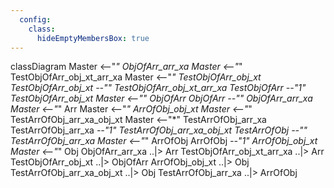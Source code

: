 ```yaml
---
  config:
    class:
      hideEmptyMembersBox: true
---
```

classDiagram
  Master <--"*" ObjOfArr_arr_xa
  Master <--"*" TestObjOfArr_obj_xt_arr_xa
  Master <--"*" TestObjOfArr_obj_xt
  TestObjOfArr_obj_xt *--"*" TestObjOfArr_obj_xt_arr_xa
  TestObjOfArr *--"1" TestObjOfArr_obj_xt
  Master <--"*" ObjOfArr
  ObjOfArr *--"*" ObjOfArr_arr_xa
  Master <--"*" Arr
  Master <--"*" ArrOfObj_obj_xt
  Master <--"*" TestArrOfObj_arr_xa_obj_xt
  Master <--"*" TestArrOfObj_arr_xa
  TestArrOfObj_arr_xa *--"1" TestArrOfObj_arr_xa_obj_xt
  TestArrOfObj *--"*" TestArrOfObj_arr_xa
  Master <--"*" ArrOfObj
  ArrOfObj *--"1" ArrOfObj_obj_xt
  Master <--"*" Obj
  ObjOfArr_arr_xa ..|> Arr
  TestObjOfArr_obj_xt_arr_xa ..|> Arr
  TestObjOfArr_obj_xt ..|> ObjOfArr
  ArrOfObj_obj_xt ..|> Obj
  TestArrOfObj_arr_xa_obj_xt ..|> Obj
  TestArrOfObj_arr_xa ..|> ArrOfObj